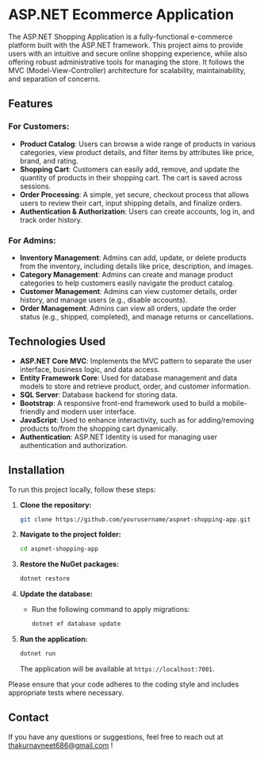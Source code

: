 # ASP.NET Ecommerce Application

The ASP.NET Shopping Application is a fully-functional e-commerce platform built with the ASP.NET framework. This project aims to provide users with an intuitive and secure online shopping experience, while also offering robust administrative tools for managing the store. It follows the MVC (Model-View-Controller) architecture for scalability, maintainability, and separation of concerns.

## Features

### For Customers:

-   **Product Catalog**: Users can browse a wide range of products in various categories, view product details, and filter items by attributes like price, brand, and rating.
-   **Shopping Cart**: Customers can easily add, remove, and update the quantity of products in their shopping cart. The cart is saved across sessions.
-   **Order Processing**: A simple, yet secure, checkout process that allows users to review their cart, input shipping details, and finalize orders.
-   **Authentication & Authorization**: Users can create accounts, log in, and track order history.

### For Admins:

-   **Inventory Management**: Admins can add, update, or delete products from the inventory, including details like price, description, and images.
-   **Category Management**: Admins can create and manage product categories to help customers easily navigate the product catalog.
-   **Customer Management**: Admins can view customer details, order history, and manage users (e.g., disable accounts).
-   **Order Management**: Admins can view all orders, update the order status (e.g., shipped, completed), and manage returns or cancellations.

## Technologies Used

-   **ASP.NET Core MVC**: Implements the MVC pattern to separate the user interface, business logic, and data access.
-   **Entity Framework Core**: Used for database management and data models to store and retrieve product, order, and customer information.
-   **SQL Server**: Database backend for storing data.
-   **Bootstrap**: A responsive front-end framework used to build a mobile-friendly and modern user interface.
-   **JavaScript**: Used to enhance interactivity, such as for adding/removing products to/from the shopping cart dynamically.
-   **Authentication**: ASP.NET Identity is used for managing user authentication and authorization.

## Installation

To run this project locally, follow these steps:

1.  **Clone the repository:**
    
    ```bash
    git clone https://github.com/yourusername/aspnet-shopping-app.git
    
    ```
    
2.  **Navigate to the project folder:**
    
    ```bash
    cd aspnet-shopping-app
    
    ```
    
3.  **Restore the NuGet packages:**
    
    ```bash
    dotnet restore
    
    ```
    
4.  **Update the database:**
    
    -   Run the following command to apply migrations:
        
        ```bash
        dotnet ef database update
        ```
        
5.  **Run the application:**
    
    ```bash
    dotnet run
    
    ```
    
    The application will be available at `https://localhost:7001`.
    


Please ensure that your code adheres to the coding style and includes appropriate tests where necessary.

## Contact

If you have any questions or suggestions, feel free to reach out at [thakurnavneet686@gmail.com](mailto:thakurnavneet686@gmail.com) !

